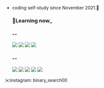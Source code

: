  - coding self-study since November 2021.🌱


     ### 📖Learning now_

     ### --
                                             
    <img src="https://img.shields.io/badge/C-97D772?&logo=C&logoColor=black"/></a> <img src="https://img.shields.io/badge/C++-65AD36?&logo=C%2B%2B&logoColor=white"/></a> <img src="https://img.shields.io/badge/Python-807BC7?&logo=Python&logoColor=white"/></a> <img src="https://img.shields.io/badge/JavaScript-FFEF60?&logo=JavaScript&logoColor=black"/></a> 
 
 
     ### --
                                            
    <img src="https://img.shields.io/badge/Algorithm-BDB6BC?&logo=TheAlgorithms&logoColor=black"/></a> <img src="https://img.shields.io/badge/Linux-5B11B4?&logo=Linux&logoColor=white"/></a> <img src="https://img.shields.io/badge/Html-D77281?&logo=Html5&logoColor=white"/></a> <img src="https://img.shields.io/badge/Css-5F0053?&logo=Css3&logoColor=white"/></a>  <img src="https://img.shields.io/badge/Security-557C94?&logo=Kali-Linux&logoColor=white"/></a> 

 
 



✉️instagram: binary_search00
